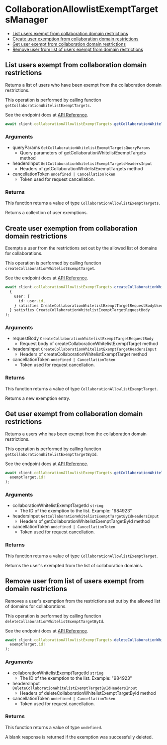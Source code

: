 # CollaborationAllowlistExemptTargetsManager

- [List users exempt from collaboration domain restrictions](#list-users-exempt-from-collaboration-domain-restrictions)
- [Create user exemption from collaboration domain restrictions](#create-user-exemption-from-collaboration-domain-restrictions)
- [Get user exempt from collaboration domain restrictions](#get-user-exempt-from-collaboration-domain-restrictions)
- [Remove user from list of users exempt from domain restrictions](#remove-user-from-list-of-users-exempt-from-domain-restrictions)

## List users exempt from collaboration domain restrictions

Returns a list of users who have been exempt from the collaboration
domain restrictions.

This operation is performed by calling function `getCollaborationWhitelistExemptTargets`.

See the endpoint docs at
[API Reference](https://developer.box.com/reference/get-collaboration-whitelist-exempt-targets/).

<!-- sample get_collaboration_whitelist_exempt_targets -->

```ts
await client.collaborationAllowlistExemptTargets.getCollaborationWhitelistExemptTargets();
```

### Arguments

- queryParams `GetCollaborationWhitelistExemptTargetsQueryParams`
  - Query parameters of getCollaborationWhitelistExemptTargets method
- headersInput `GetCollaborationWhitelistExemptTargetsHeadersInput`
  - Headers of getCollaborationWhitelistExemptTargets method
- cancellationToken `undefined | CancellationToken`
  - Token used for request cancellation.

### Returns

This function returns a value of type `CollaborationAllowlistExemptTargets`.

Returns a collection of user exemptions.

## Create user exemption from collaboration domain restrictions

Exempts a user from the restrictions set out by the allowed list of domains
for collaborations.

This operation is performed by calling function `createCollaborationWhitelistExemptTarget`.

See the endpoint docs at
[API Reference](https://developer.box.com/reference/post-collaboration-whitelist-exempt-targets/).

<!-- sample post_collaboration_whitelist_exempt_targets -->

```ts
await client.collaborationAllowlistExemptTargets.createCollaborationWhitelistExemptTarget(
  {
    user: {
      id: user.id,
    } satisfies CreateCollaborationWhitelistExemptTargetRequestBodyUserField,
  } satisfies CreateCollaborationWhitelistExemptTargetRequestBody
);
```

### Arguments

- requestBody `CreateCollaborationWhitelistExemptTargetRequestBody`
  - Request body of createCollaborationWhitelistExemptTarget method
- headersInput `CreateCollaborationWhitelistExemptTargetHeadersInput`
  - Headers of createCollaborationWhitelistExemptTarget method
- cancellationToken `undefined | CancellationToken`
  - Token used for request cancellation.

### Returns

This function returns a value of type `CollaborationAllowlistExemptTarget`.

Returns a new exemption entry.

## Get user exempt from collaboration domain restrictions

Returns a users who has been exempt from the collaboration
domain restrictions.

This operation is performed by calling function `getCollaborationWhitelistExemptTargetById`.

See the endpoint docs at
[API Reference](https://developer.box.com/reference/get-collaboration-whitelist-exempt-targets-id/).

<!-- sample get_collaboration_whitelist_exempt_targets_id -->

```ts
await client.collaborationAllowlistExemptTargets.getCollaborationWhitelistExemptTargetById(
  exemptTarget.id!
);
```

### Arguments

- collaborationWhitelistExemptTargetId `string`
  - The ID of the exemption to the list. Example: "984923"
- headersInput `GetCollaborationWhitelistExemptTargetByIdHeadersInput`
  - Headers of getCollaborationWhitelistExemptTargetById method
- cancellationToken `undefined | CancellationToken`
  - Token used for request cancellation.

### Returns

This function returns a value of type `CollaborationAllowlistExemptTarget`.

Returns the user's exempted from the list of collaboration domains.

## Remove user from list of users exempt from domain restrictions

Removes a user's exemption from the restrictions set out by the allowed list
of domains for collaborations.

This operation is performed by calling function `deleteCollaborationWhitelistExemptTargetById`.

See the endpoint docs at
[API Reference](https://developer.box.com/reference/delete-collaboration-whitelist-exempt-targets-id/).

<!-- sample delete_collaboration_whitelist_exempt_targets_id -->

```ts
await client.collaborationAllowlistExemptTargets.deleteCollaborationWhitelistExemptTargetById(
  exemptTarget.id!
);
```

### Arguments

- collaborationWhitelistExemptTargetId `string`
  - The ID of the exemption to the list. Example: "984923"
- headersInput `DeleteCollaborationWhitelistExemptTargetByIdHeadersInput`
  - Headers of deleteCollaborationWhitelistExemptTargetById method
- cancellationToken `undefined | CancellationToken`
  - Token used for request cancellation.

### Returns

This function returns a value of type `undefined`.

A blank response is returned if the exemption was
successfully deleted.
